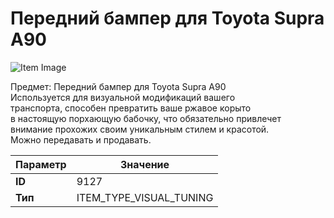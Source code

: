 # Передний бампер для Toyota Supra A90

![Item Image](../img/9127.webp?raw=true)

Предмет: Передний бампер для Toyota Supra A90<br>Используется для визуальной модификаций вашего<br>транспорта, способен превратить ваше ржавое корыто<br>в настоящую порхающую бабочку, что обязательно привлечет<br>внимание прохожих своим уникальным стилем и красотой.<br>Можно передавать и продавать.


| Параметр | Значение |
|----------|----------|
| **ID** | 9127 |
| **Тип** | ITEM_TYPE_VISUAL_TUNING |

